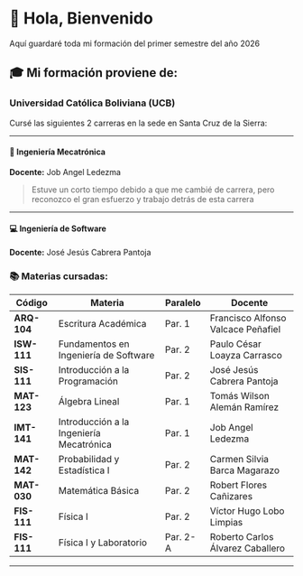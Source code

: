 # 👋 Hola, Bienvenido

Aquí guardaré toda mi formación del primer semestre del año 2026

## 🎓 Mi formación proviene de:

### Universidad Católica Boliviana (UCB)

Cursé las siguientes 2 carreras en la sede en Santa Cruz de la Sierra:

---

#### 🔧 Ingeniería Mecatrónica
**Docente:** Job Angel Ledezma

> Estuve un corto tiempo debido a que me cambié de carrera, pero reconozco el gran esfuerzo y trabajo detrás de esta carrera

---

#### 💻 Ingeniería de Software
**Docente:** José Jesús Cabrera Pantoja

### 📚 Materias cursadas:

| Código | Materia | Paralelo | Docente |
|--------|---------|----------|---------|
| **ARQ-104** | Escritura Académica | Par. 1 | Francisco Alfonso Valcace Peñafiel |
| **ISW-111** | Fundamentos en Ingeniería de Software | Par. 2 | Paulo César Loayza Carrasco |
| **SIS-111** | Introducción a la Programación | Par. 2 | José Jesús Cabrera Pantoja |
| **MAT-123** | Álgebra Lineal | Par. 1 | Tomás Wilson Alemán Ramírez |
| **IMT-141** | Introducción a la Ingeniería Mecatrónica | Par. 1 | Job Angel Ledezma |
| **MAT-142** | Probabilidad y Estadística I | Par. 2 | Carmen Silvia Barca Magarazo |
| **MAT-030** | Matemática Básica | Par. 2 | Robert Flores Cañizares |
| **FIS-111** | Física I | Par. 2 | Víctor Hugo Lobo Limpias |
| **FIS-111** | Física I y Laboratorio | Par. 2-A | Roberto Carlos Álvarez Caballero |

---
